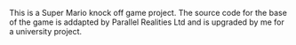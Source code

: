 This is a Super Mario knock off game project. The source code for the base of the game is addapted by  Parallel Realities Ltd and is upgraded by me for a university project.